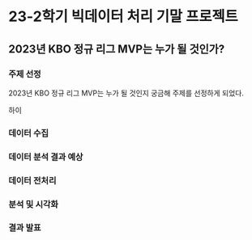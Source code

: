 # 23-2학기 빅데이터 처리 기말 프로젝트

## 2023년 KBO 정규 리그 MVP는 누가 될 것인가?

### 주제 선정

2023년 KBO 정규 리그 MVP는 누가 될 것인지 궁금해 주제를 선정하게 되었다.


하이
### 데이터 수집

### 데이터 분석 결과 예상

### 데이터 전처리

### 분석 및 시각화

### 결과 발표
